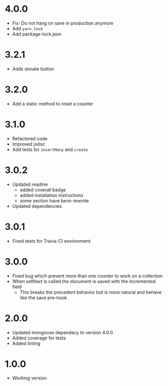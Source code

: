 # 4.0.0

- Fix: Do not hang on save in production anymore
- Add `yarn.lock`
- Add package-lock.json

# 3.2.1

- Adds donate button

# 3.2.0

- Add a static method to reset a counter

# 3.1.0

 - Refactored code
 - Improved jsdoc 
 - Add tests for `insertMany` and `create`

# 3.0.2

- Updated readme
    + added coverall badge
    + added installation instructions
    + some section have benn rewrote
- Updated dependencies

# 3.0.1

- Fixed tests for Travis-CI environment

# 3.0.0

- Fixed bug which prevent more than one counter to work on a collection
- When setNext is called the document is saved with the incremented field
    + This breaks the precedent behavior but is more natural and behave like the save pre-hook

# 2.0.0

- Updated mongoose dependecy to version 4.0.0
- Added coverage for tests
- Added linting

# 1.0.0

- Working version
